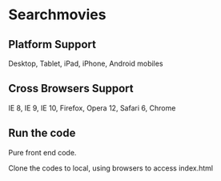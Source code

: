 # Searchmovies

## Platform Support

Desktop, Tablet, iPad, iPhone, Android mobiles

## Cross Browsers Support

IE 8, IE 9, IE 10, Firefox, Opera 12, Safari 6, Chrome

## Run the code

Pure front end code.

Clone the codes to local, using browsers to access index.html

